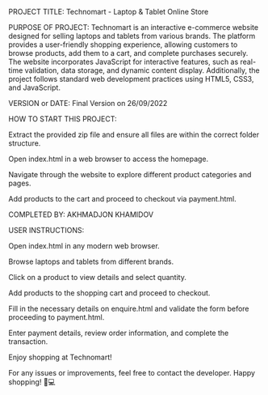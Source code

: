 PROJECT TITLE: Technomart - Laptop & Tablet Online Store

PURPOSE OF PROJECT:
Technomart is an interactive e-commerce website designed for selling laptops and tablets from various brands. The platform provides a user-friendly shopping experience, allowing customers to browse products, add them to a cart, and complete purchases securely. The website incorporates JavaScript for interactive features, such as real-time validation, data storage, and dynamic content display. Additionally, the project follows standard web development practices using HTML5, CSS3, and JavaScript.

VERSION or DATE: Final Version on 26/09/2022

HOW TO START THIS PROJECT:

Extract the provided zip file and ensure all files are within the correct folder structure.

Open index.html in a web browser to access the homepage.

Navigate through the website to explore different product categories and pages.

Add products to the cart and proceed to checkout via payment.html.

COMPLETED BY: AKHMADJON KHAMIDOV

USER INSTRUCTIONS:

Open index.html in any modern web browser.

Browse laptops and tablets from different brands.

Click on a product to view details and select quantity.

Add products to the shopping cart and proceed to checkout.

Fill in the necessary details on enquire.html and validate the form before proceeding to payment.html.

Enter payment details, review order information, and complete the transaction.

Enjoy shopping at Technomart!

For any issues or improvements, feel free to contact the developer. Happy shopping! 🛒💻
